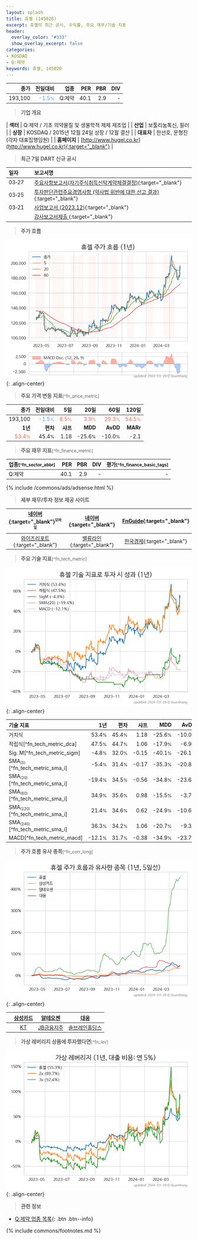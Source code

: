 ```yaml
---
layout: splash
title: 휴젤 (145020)
excerpt: 휴젤의 최근 공시, 수익률, 주요 재무/기술 지표
header:
  overlay_color: "#333"
  show_overlay_excerpt: false
categories:
- KOSDAQ
- Q:제약
keywords: 휴젤, 145020
---
```


| **종가** | **전일대비** | **업종** | **PER** | **PBR** | **DIV** |
| -------: | -----------: | -------: | ------: | ------: | ------: |
| 193,100 | <span style="color: cornflowerblue">-1.5<small>%</small></span> | Q:제약 | 40.1 | 2.9 | - |

<!-- more -->


> **기업 개요**<a id="company"></a>

| <span style="white-space:nowrap;">**섹터**</span> | Q:제약 / 기초 의약물질 및 생물학적 제제 제조업 |
| <span style="white-space:nowrap;">**산업**</span> | 보툴리눔톡신, 필러 |
| <span style="white-space:nowrap;">**상장**</span> | KOSDAQ / 2015년 12월 24일 상장 / 12월 결산 |
| <span style="white-space:nowrap;">**대표자**</span> | 한선호, 문형진 (각자 대표집행임원) |
| <span style="white-space:nowrap;">**홈페이지**</span> | [http://www.hugel.co.kr](http://www.hugel.co.kr){:target="_blank"} |


> **최근 7일 DART 신규 공시**<a id="dart"></a>

| **일자** |      | **보고서명** |
| :------- | :--- | :----------- |
| 03&#x2011;27 | | [주요사항보고서(자기주식취득신탁계약체결결정)](https://dart.fss.or.kr/dsaf001/main.do?rcpNo=20240327000515){:target="_blank"} |
| 03&#x2011;25 | | [투자판단관련주요경영사항              (약사법 위반에 대한 선고 결과)](https://dart.fss.or.kr/dsaf001/main.do?rcpNo=20240325901065){:target="_blank"} |
| 03&#x2011;21 | | [사업보고서 (2023.12)](https://dart.fss.or.kr/dsaf001/main.do?rcpNo=20240321001843){:target="_blank"} |
|  | | [감사보고서제출              ](https://dart.fss.or.kr/dsaf001/main.do?rcpNo=20240321901618){:target="_blank"} |


> **주가 흐름**<a id="price"></a>

![145020](/stock/images/145020.png){: .align-center}


> **주요 가격 변동 지표**<small>[^fn_price_metric]</small>

| **종가** | **전일대비** | **5일** | **20일** | **60일** | **120일** |
| -------: | -----------: | ------: | -------: | -------: | --------: |
| 193,100 | <span style="color: cornflowerblue">-1.5<small>%</small></span> | <span style="color: tomato">8.5<small>%</small></span> | <span style="color: tomato">3.9<small>%</small></span> | <span style="color: tomato">29.3<small>%</small></span> | <span style="color: tomato">54.5<small>%</small></span> |
| **1년** | **편차** | **샤프** | **MDD** | **AvDD** | **MARr** |
| <span style="color: tomato">53.4<small>%</small></span> | 45.4<small>%</small> | 1.18 | -25.6<small>%</small> | -10.0<small>%</small> | -2.1 |


> **주요 재무 지표**<small>[^fn_finance_metric]</small>

| **업종**<small>[^fn_sector_abbr]</small> | **PER** | **PBR** | **DIV** | **평가**<small>[^fn_finance_basic_tags]</small> |
| :--------------------------------------- | ------: | ------: | ------: | ----------------------------------------------: |
| Q:제약 | 40.1 | 2.9 | - | - |



{% include /commons/ads/adsense.html %}

> **세부 재무/투자 정보 제공 사이트**

| [네이버](https://m.stock.naver.com/domestic/stock/145020/finance/summary){:target="_blank"}<sup><small>모바일</small></sup> | [네이버](https://finance.naver.com/item/coinfo.naver?code=145020){:target="_blank"} | [FnGuide](https://comp.fnguide.com/SVO2/ASP/SVD_Invest.asp?gicode=A145020&MenuYn=Y){:target="_blank"} |
| :---: | :---: | :---: |
| [와이즈리포트](https://comp.wisereport.co.kr/company/c1040001.aspx?cmp_cd=145020){:target="_blank"} | [밸류라인](https://www.valueline.co.kr/finance/summary/145020){:target="_blank"} | [한국경제](https://markets.hankyung.com/stock/145020/financial-summary){:target="_blank"} |


> **주요 기술 지표**<small>[^fn_tech_metric]</small>


![145020](/stock/images/145020_tech.png){: .align-center}

| **기술 지표** | **1년** | **편차** | **샤프** | **MDD** | **AvDD** |
| :------------ | ------: | -----------: | -------: | ------: | -------: |
| 거치식 | 53.4<small>%</small> | 45.4<small>%</small> | 1.18 | -25.6<small>%</small> | -10.0<small>%</small> |
| 적립식[^fn_tech_metric_dca] | 47.5<small>%</small> | 44.7<small>%</small> | 1.06 | -17.9<small>%</small> | -6.9<small>%</small> |
| Sig. M[^fn_tech_metric_sigm] | -4.8<small>%</small> | 32.0<small>%</small> | -0.15 | -40.1<small>%</small> | -26.1<small>%</small> |
| SMA<small><sub>(5)</sub></small>[^fn_tech_metric_sma_i] | -5.4<small>%</small> | 31.4<small>%</small> | -0.17 | -35.3<small>%</small> | -20.8<small>%</small> |
| SMA<small><sub>(20)</sub></small>[^fn_tech_metric_sma_i] | -19.4<small>%</small> | 34.5<small>%</small> | -0.56 | -34.8<small>%</small> | -23.6<small>%</small> |
| SMA<small><sub>(60)</sub></small>[^fn_tech_metric_sma_i] | 34.9<small>%</small> | 35.6<small>%</small> | 0.98 | -15.5<small>%</small> | -3.7<small>%</small> |
| SMA<small><sub>(120)</sub></small>[^fn_tech_metric_sma_i] | 21.4<small>%</small> | 34.6<small>%</small> | 0.62 | -24.9<small>%</small> | -10.6<small>%</small> |
| SMA<small><sub>(240)</sub></small>[^fn_tech_metric_sma_i] | 36.3<small>%</small> | 34.2<small>%</small> | 1.06 | -20.7<small>%</small> | -9.3<small>%</small> |
| MACD[^fn_tech_metric_macd] | -12.1<small>%</small> | 31.7<small>%</small> | -0.38 | -34.9<small>%</small> | -23.7<small>%</small> |


> **주가 흐름 유사 종목**<a id="corr"></a><small>[^fn_corr_long]</small>

![145020](/stock/images/145020_corr.png){: .align-center}

|       | [삼성카드](/029780/) | [알테오젠](/196170/) | [대웅](/003090/) |
| :---: | :------------------------------------: | :------------------------------------: | :------------------------------------: |
|       | [KT](/030200/) | [JB금융지주](/175330/) | [솔브레인홀딩스](/036830/) |


> **가상 레버리지 상품에 투자했다면**<a id="2x"></a><small>[^fn_lev]</small>

![145020](/stock/images/145020_2x.png){: .align-center}


> **관련 정보**

- [Q:제약 업종 목록](/stats/sector/kosdaq_업종_제약_종목/){: .btn .btn--info}

{% include commons/footnotes.md %}